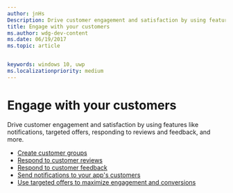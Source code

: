 ```yaml
---
author: jnHs
Description: Drive customer engagement and satisfaction by using features like notifications, targeted offers, responding to reviews and feedback, and more.
title: Engage with your customers
ms.author: wdg-dev-content
ms.date: 06/19/2017
ms.topic: article


keywords: windows 10, uwp
ms.localizationpriority: medium
---
```


# Engage with your customers

Drive customer engagement and satisfaction by using features like notifications, targeted offers, responding to reviews and feedback, and more.

-   [Create customer groups](create-customer-groups.md)
-   [Respond to customer reviews](respond-to-customer-reviews.md)
-   [Respond to customer feedback](respond-to-customer-feedback.md)
-   [Send notifications to your app's customers](send-push-notifications-to-your-apps-customers.md)
-   [Use targeted offers to maximize engagement and conversions](use-targeted-offers-to-maximize-engagement-and-conversions.md)

 
